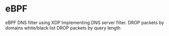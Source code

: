 # eBPF
eBPF DNS filter using XDP
Implementing DNS server filter.
DROP packets by domains white/black list
DROP packets by query length

